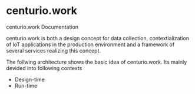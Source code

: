 # centurio.work
centurio.work Documentation

centurio.work is both a design concept for data collection, contextialization of IoT applications in the production environment and a framework of several services realizing this concept.

The follwing architecture shows the basic idea of centurio.work.
Its mainly devided into following contexts
* Design-time
* Run-time

